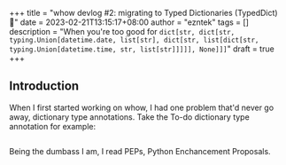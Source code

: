 +++
title = "whow devlog #2: migrating to Typed Dictionaries (TypedDict) 📖"
date = 2023-02-21T13:15:17+08:00
author = "ezntek"
tags = []
description = "When you're too good for `dict[str, dict[str, typing.Union[datetime.date, list[str], dict[str, list[dict[str, typing.Union[datetime.time, str, list[str]]]]], None]]]`"
draft = true
+++

## Introduction

When I first started working on whow, I had one problem that'd never go away, dictionary type annotations. Take the To-do dictionary type annotation for example:
```py

```


Being the dumbass I am, I read PEPs, Python Enchancement Proposals.